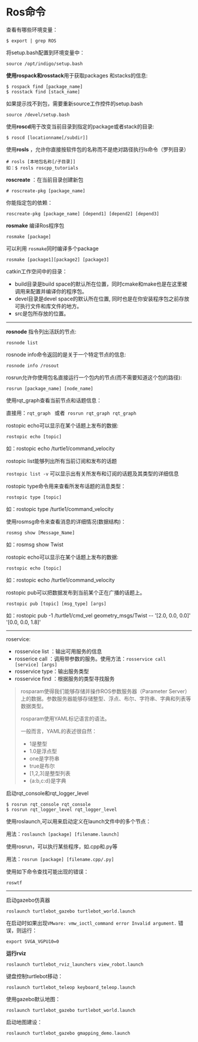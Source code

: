 # Ros命令 

查看有哪些环境变量：

`$ export | grep ROS` 

将setup.bash配置到环境变量中：

`source /opt/indigo/setup.bash` 

**使用rospack和rosstack**用于获取packages 和stacks的信息:

```
$ rospack find [package_name]
$ rosstack find [stack_name]
```

如果提示找不到包，需要重新source工作控件的setup.bash

`source /devel/setup.bash` 

使用**roscd**用于改变当前目录到指定的package或者stack的目录:

```
$ roscd [locationname[/subdir]]
```

使用**rosls** ，允许你直接按软件包的名称而不是绝对路径执行ls命令（罗列目录）

```
# rosls [本地包名称[/子目录]]
如：$ rosls roscpp_tutorials
```

**roscreate** ：在当前目录创建新包

```
# roscreate-pkg [package_name]
```

你能指定包的依赖：

```
roscreate-pkg [package_name] [depend1] [depend2] [depend3]
```

**rosmake** 编译Ros程序包

`rosmake [package]` 

可以利用 `rosmake`同时编译多个package

`rosmake [package1][package2] [package3]` 

catkin工作空间中的目录：

- build目录是build space的默认所在位置，同时cmake和make也是在这里被调用来配置并编译你的程序包。
- devel目录是devel space的默认所在位置, 同时也是在你安装程序包之前存放可执行文件和库文件的地方。
- src是包所存放的位置。

---

**rosnode** 指令列出活跃的节点:

`rosnode list` 

rosnode info命令返回的是关于一个特定节点的信息:

`rosnode info /rosout` 

rosrun允许你使用包名直接运行一个包内的节点(而不需要知道这个包的路径):

`rosrun [package_name] [node_name]` 

使用rqt_graph查看当前节点和话题信息：

 直接用：`rqt_graph ` 或者` rosrun rqt_graph rqt_graph` 



rostopic echo可以显示在某个话题上发布的数据:

```
rostopic echo [topic]
```

如：rostopic echo /turtle1/command_velocity

rostopic list能够列出所有当前订阅和发布的话题

`rostopic list -v` 可以显示出有关所发布和订阅的话题及其类型的详细信息

rostopic type命令用来查看所发布话题的消息类型：

`rostopic type [topic]` 

如：rostopic type /turtle1/command_velocity

使用rosmsg命令来查看消息的详细情况(数据结构)：

```
rosmsg show [Message_Name]
```

如：rosmsg show Twist

rostopic echo可以显示在某个话题上发布的数据:

`rostopic echo [topic]` 

如：rostopic echo /turtle1/command_velocity

rostopic pub可以把数据发布到当前某个正在广播的话题上。

`rostopic pub [topic] [msg_type] [args]` 

如：rostopic pub -1 /turtle1/cmd_vel geometry_msgs/Twist -- '[2.0, 0.0, 0.0]' '[0.0, 0.0, 1.8]' 

---

roservice:

* rosservice list ：输出可用服务的信息
* rosserice call ：调用带参数的服务。使用方法：`rosservice call [service] [args]`
* rosservice type：输出服务类型
* rosservice find ：根据服务的类型寻找服务

>rosparam使得我们能够存储并操作ROS参数服务器（Parameter Server）上的数据。参数服务器能够存储整型、浮点、布尔、字符串、字典和列表等数据类型。
>
>rosparam使用YAML标记语言的语法。
>
>一般而言，YAML的表述很自然：
>
>- 1是整型
>- 1.0是浮点型
>- one是字符串
>- true是布尔
>- [1,2,3]是整型列表
>- {a:b,c:d}是字典

启动rqt_console和rqt_logger_level

```
$ rosrun rqt_console rqt_console
$ rosrun rqt_logger_level rqt_logger_level
```

使用roslaunch,可以用来启动定义在launch文件中的多个节点：

用法：`roslaunch [package] [filename.launch]` 

使用rosrun，可以执行某些程序，如.cpp和.py等

用法：`rosrun [package] [filename.cpp/.py]`

使用如下命令查找可能出现的错误：

```
roswtf
```





---

启动gazebo仿真器

```
roslaunch turtlebot_gazebo turtlebot_world.launch
```

在启动时如果出现`VMware: vmw_ioctl_command error Invalid argument.` 错误，则运行：

```
export SVGA_VGPU10=0
```

**运行rviz** 

```
roslaunch turtlebot_rviz_launchers view_robot.launch
```

键盘控制turtlebot移动：

```
roslaunch turtlebot_teleop keyboard_teleop.launch
```



使用gazebo默认地图：

```
roslaunch turtlebot_gazebo turtlebot_world.launch
```

启动地图建设：

```
roslaunch turtlebot_gazebo gmapping_demo.launch
```

